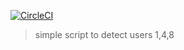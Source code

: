 [![CircleCI](https://circleci.com/gh/copyleftdev/solution_abc.svg?style=svg)](https://circleci.com/gh/copyleftdev/solution_abc)

> simple script to detect users 1,4,8
